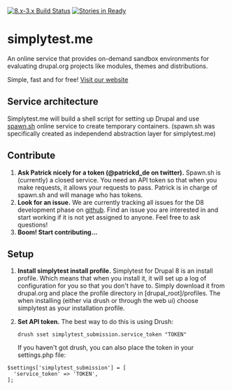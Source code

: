 [![8.x-3.x Build Status](https://travis-ci.org/yanniboi/simplytest.svg?branch=8.x-3.x)](https://travis-ci.org/yanniboi/simplytest)
[![Stories in Ready](https://badge.waffle.io/yanniboi/simplytest.png?label=ready&title=Ready+issues)](http://waffle.io/yanniboi/simplytest)

simplytest.me
=============

An online service that provides on-demand sandbox environments for
evaluating drupal.org projects like modules, themes and distributions.

Simple, fast and for free! [Visit our website](https://simplytest.me/)


Service architecture
--------------------

Simplytest.me will build a shell script for setting up Drupal and use
[spawn.sh](https://spawn.sh/) online service to create temporary containers.
(spawn.sh was specifically created as independend abstraction layer for
simplytest.me)


Contribute
----------

1. **Ask Patrick nicely for a token (@patrickd_de on twitter).**
    Spawn.sh is (currently) a closed service. You need an API token so that
    when you make requests, it allows your requests to pass. Patrick is in
    charge of spawn.sh and will manage who has tokens.
2. **Look for an issue.**
    We are currently tracking all issues for the D8 development phase on
    [github](https://github.com/yanniboi/simplytest/issues).
    Find an issue you are interested in and start working if it is not yet
    assigned to anyone.
    Feel free to ask questions!
3. **Boom! Start contributing...**


Setup
-----

1. **Install simplytest install profile.**
    Simplytest for Drupal 8 is an install profile. Which means that when you
    install it, it will set up a log of configuration for you so that you don't
    have to. Simply download it from drupal.org and place the profile directory
    in [drupal_root]/profiles. The when installing (either via drush or through
    the web ui) choose simplytest as your installation profile.
2. **Set API token.**
    The best way to do this is using Drush:

    `drush sset simplytest_submission.service_token "TOKEN"`

    If you haven't got drush, you can also place the token in your settings.php
    file:

```
$settings['simplytest_submission'] = [
  'service_token' => 'TOKEN',
];
```
